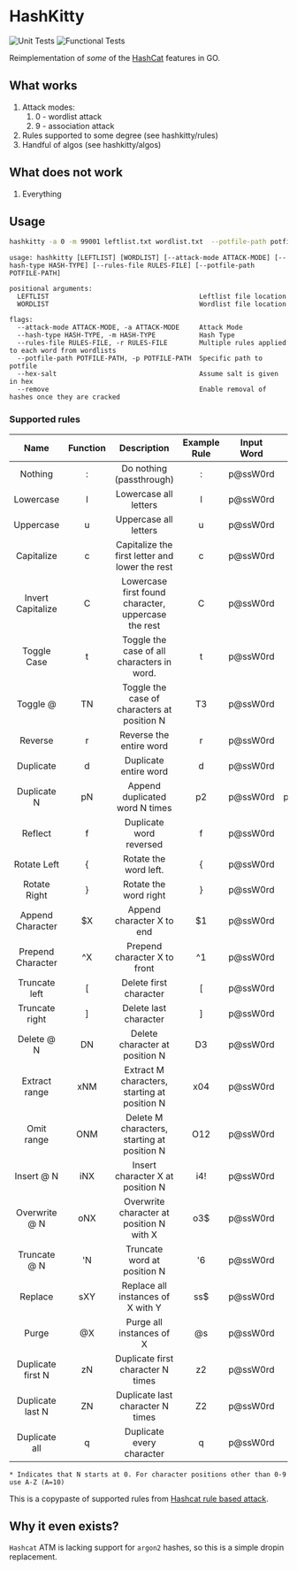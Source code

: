 # HashKitty

![Unit Tests](https://github.com/vegasq/hashkitty/actions/workflows/unit.yml/badge.svg?branch=master)
![Functional Tests](https://github.com/vegasq/hashkitty/actions/workflows/functional.yml/badge.svg?branch=master)

Reimplementation of _some_ of the [HashCat](https://github.com/hashcat/hashcat) features in GO.

## What works

1. Attack modes:
   1. 0 - wordlist attack
   2. 9 - association attack
2. Rules supported to some degree (see hashkitty/rules)
3. Handful of algos (see hashkitty/algos)


## What does not work

1. Everything


## Usage

```bash
hashkitty -a 0 -m 99001 leftlist.txt wordlist.txt  --potfile-path potfile.txt --rules-file rules.txt
```

```
usage: hashkitty [LEFTLIST] [WORDLIST] [--attack-mode ATTACK-MODE] [--hash-type HASH-TYPE] [--rules-file RULES-FILE] [--potfile-path POTFILE-PATH]

positional arguments:
  LEFTLIST                                      Leftlist file location
  WORDLIST                                      Wordlist file location

flags:
  --attack-mode ATTACK-MODE, -a ATTACK-MODE     Attack Mode
  --hash-type HASH-TYPE, -m HASH-TYPE           Hash Type
  --rules-file RULES-FILE, -r RULES-FILE        Multiple rules applied to each word from wordlists
  --potfile-path POTFILE-PATH, -p POTFILE-PATH  Specific path to potfile
  --hex-salt                                    Assume salt is given in hex
  --remove                                      Enable removal of hashes once they are cracked
```

### Supported rules

|        Name         |  Function  |                      Description                      |  Example Rule  |  Input Word  |         Output Word        |  Note  |
|:-------------------:|:----------:|:-----------------------------------------------------:|:--------------:|:------------:|:--------------------------:|:------:|
|  Nothing            |  :         |  Do nothing (passthrough)                             |  :             |  p@ssW0rd    |  p@ssW0rd                  |        |
|  Lowercase          |  l         |  Lowercase all letters                                |  l             |  p@ssW0rd    |  p@ssw0rd                  |        |
|  Uppercase          |  u         |  Uppercase all letters                                |  u             |  p@ssW0rd    |  P@SSW0RD                  |        |
|  Capitalize         |  c         |  Capitalize the first letter and lower the rest       |  c             |  p@ssW0rd    |  P@ssw0rd                  |        |
|  Invert Capitalize  |  C         |  Lowercase first found character, uppercase the rest  |  C             |  p@ssW0rd    |  p@SSW0RD                  |        |
|  Toggle Case        |  t         |  Toggle the case of all characters in word.           |  t             |  p@ssW0rd    |  P@SSw0RD                  |        |
|  Toggle @           |  TN        |  Toggle the case of characters at position N          |  T3            |  p@ssW0rd    |  p@sSW0rd                  |  *     |
|  Reverse            |  r         |  Reverse the entire word                              |  r             |  p@ssW0rd    |  dr0Wss@p                  |        |
|  Duplicate          |  d         |  Duplicate entire word                                |  d             |  p@ssW0rd    |  p@ssW0rdp@ssW0rd          |        |
|  Duplicate N        |  pN        |  Append duplicated word N times                       |  p2            |  p@ssW0rd    |  p@ssW0rdp@ssW0rdp@ssW0rd  |        |
|  Reflect            |  f         |  Duplicate word reversed                              |  f             |  p@ssW0rd    |  p@ssW0rddr0Wss@p          |        |
|  Rotate Left        |  {         |  Rotate the word left.                                |  {             |  p@ssW0rd    |  @ssW0rdp                  |        |
|  Rotate Right       |  }         |  Rotate the word right                                |  }             |  p@ssW0rd    |  dp@ssW0r                  |        |
|  Append Character   |  $X        |  Append character X to end                            |  $1            |  p@ssW0rd    |  p@ssW0rd1                 |        |
|  Prepend Character  |  ^X        |  Prepend character X to front                         |  ^1            |  p@ssW0rd    |  1p@ssW0rd                 |        |
|  Truncate left      |  [         |  Delete first character                               |  [             |  p@ssW0rd    |  @ssW0rd                   |        |
|  Truncate right     |  ]         |  Delete last character                                |  ]             |  p@ssW0rd    |  p@ssW0r                   |        |
|  Delete @ N         |  DN        |  Delete character at position N                       |  D3            |  p@ssW0rd    |  p@sW0rd                   |  *     |
|  Extract range      |  xNM       |  Extract M characters, starting at position N         |  x04           |  p@ssW0rd    |  p@ss                      |  *     |
|  Omit range         |  ONM       |  Delete M characters, starting at position N          |  O12           |  p@ssW0rd    |  psW0rd                    |  *     |
|  Insert @ N         |  iNX       |  Insert character X at position N                     |  i4!           |  p@ssW0rd    |  p@ss!W0rd                 |  *     |
|  Overwrite @ N      |  oNX       |  Overwrite character at position N with X             |  o3$           |  p@ssW0rd    |  p@s$W0rd                  |  *     |
|  Truncate @ N       |  'N        |  Truncate word at position N                          |  '6            |  p@ssW0rd    |  p@ssW0                    |  *     |
|  Replace            |  sXY       |  Replace all instances of X with Y                    |  ss$           |  p@ssW0rd    |  p@$$W0rd                  |        |
|  Purge              |  @X        |  Purge all instances of X                             |  @s            |  p@ssW0rd    |  p@W0rd                    |        |
|  Duplicate first N  |  zN        |  Duplicate first character N times                    |  z2            |  p@ssW0rd    |  ppp@ssW0rd                |        |
|  Duplicate last N   |  ZN        |  Duplicate last character N times                     |  Z2            |  p@ssW0rd    |  p@ssW0rddd                |        |
|  Duplicate all      |  q         |  Duplicate every character                            |  q             |  p@ssW0rd    |  pp@@ssssWW00rrdd          |        |


    * Indicates that N starts at 0. For character positions other than 0-9 use A-Z (A=10)

This is a copypaste of supported rules from [Hashcat rule based attack](https://hashcat.net/wiki/doku.php?id=rule_based_attack).

## Why it even exists?

`Hashcat` ATM is lacking support for `argon2` hashes, so this is a simple dropin replacement.
